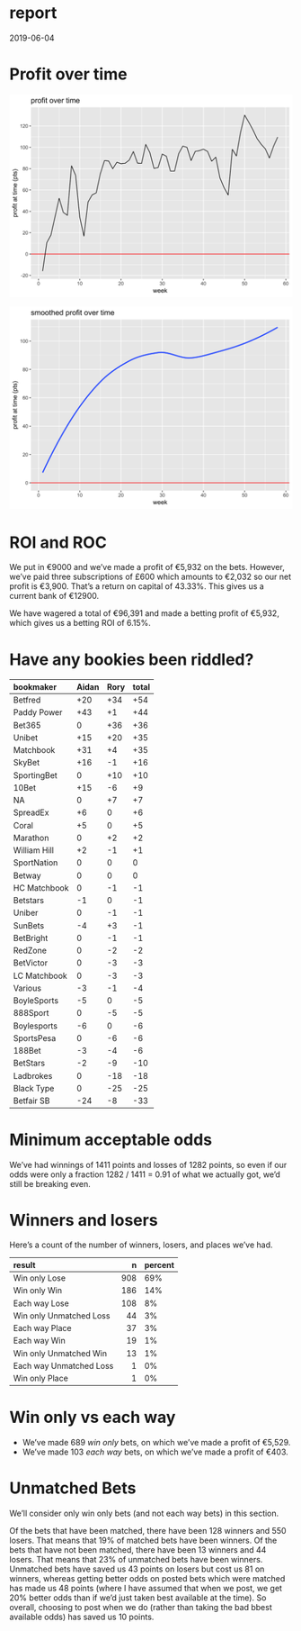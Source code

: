report
================
2019-06-04

# Profit over time

![](report_files/figure-gfm/profit-over-time-1.png)<!-- -->

![](report_files/figure-gfm/profit-over-time-smooth-1.png)<!-- -->

# ROI and ROC

We put in €9000 and we’ve made a profit of €5,932 on the bets. However,
we’ve paid three subscriptions of £600 which amounts to €2,032 so our
net profit is €3,900. That’s a return on capital of 43.33%. This gives
us a current bank of €12900.

We have wagered a total of €96,391 and made a betting profit of €5,932,
which gives us a betting ROI of 6.15%.

# Have any bookies been riddled?

| bookmaker    | Aidan | Rory | total |
| :----------- | :---- | :--- | :---- |
| Betfred      | \+20  | \+34 | \+54  |
| Paddy Power  | \+43  | \+1  | \+44  |
| Bet365       | 0     | \+36 | \+36  |
| Unibet       | \+15  | \+20 | \+35  |
| Matchbook    | \+31  | \+4  | \+35  |
| SkyBet       | \+16  | \-1  | \+16  |
| SportingBet  | 0     | \+10 | \+10  |
| 10Bet        | \+15  | \-6  | \+9   |
| NA           | 0     | \+7  | \+7   |
| SpreadEx     | \+6   | 0    | \+6   |
| Coral        | \+5   | 0    | \+5   |
| Marathon     | 0     | \+2  | \+2   |
| William Hill | \+2   | \-1  | \+1   |
| SportNation  | 0     | 0    | 0     |
| Betway       | 0     | 0    | 0     |
| HC Matchbook | 0     | \-1  | \-1   |
| Betstars     | \-1   | 0    | \-1   |
| Uniber       | 0     | \-1  | \-1   |
| SunBets      | \-4   | \+3  | \-1   |
| BetBright    | 0     | \-1  | \-1   |
| RedZone      | 0     | \-2  | \-2   |
| BetVictor    | 0     | \-3  | \-3   |
| LC Matchbook | 0     | \-3  | \-3   |
| Various      | \-3   | \-1  | \-4   |
| BoyleSports  | \-5   | 0    | \-5   |
| 888Sport     | 0     | \-5  | \-5   |
| Boylesports  | \-6   | 0    | \-6   |
| SportsPesa   | 0     | \-6  | \-6   |
| 188Bet       | \-3   | \-4  | \-6   |
| BetStars     | \-2   | \-9  | \-10  |
| Ladbrokes    | 0     | \-18 | \-18  |
| Black Type   | 0     | \-25 | \-25  |
| Betfair SB   | \-24  | \-8  | \-33  |

# Minimum acceptable odds

We’ve had winnings of 1411 points and losses of 1282 points, so even if
our odds were only a fraction 1282 / 1411 = 0.91 of what we actually
got, we’d still be breaking even.

# Winners and losers

Here’s a count of the number of winners, losers, and places we’ve had.

| result                  |   n | percent |
| :---------------------- | --: | :------ |
| Win only Lose           | 908 | 69%     |
| Win only Win            | 186 | 14%     |
| Each way Lose           | 108 | 8%      |
| Win only Unmatched Loss |  44 | 3%      |
| Each way Place          |  37 | 3%      |
| Each way Win            |  19 | 1%      |
| Win only Unmatched Win  |  13 | 1%      |
| Each way Unmatched Loss |   1 | 0%      |
| Win only Place          |   1 | 0%      |

# Win only vs each way

  - We’ve made 689 *win only* bets, on which we’ve made a profit of
    €5,529.
  - We’ve made 103 *each way* bets, on which we’ve made a profit of
    €403.

# Unmatched Bets

We’ll consider only win only bets (and not each way bets) in this
section.

Of the bets that have been matched, there have been 128 winners and 550
losers. That means that 19% of matched bets have been winners. Of the
bets that have not been matched, there have been 13 winners and 44
losers. That means that 23% of unmatched bets have been winners.
Unmatched bets have saved us 43 points on losers but cost us 81 on
winners, whereas getting better odds on posted bets which were matched
has made us 48 points (where I have assumed that when we post, we get
20% better odds than if we’d just taken best available at the time). So
overall, choosing to post when we do (rather than taking the bad bbest
available odds) has saved us 10 points.

